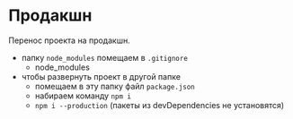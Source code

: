 # Продакшн
Перенос проекта на продакшн.

- папку `node_modules` помещаем в `.gitignore`
    - node_modules
- чтобы развернуть проект в другой папке
    - помещаем в эту папку файл `package.json`
    - набираем команду `npm i`
    - `npm i --production` (пакеты из devDependencies не установятся)
